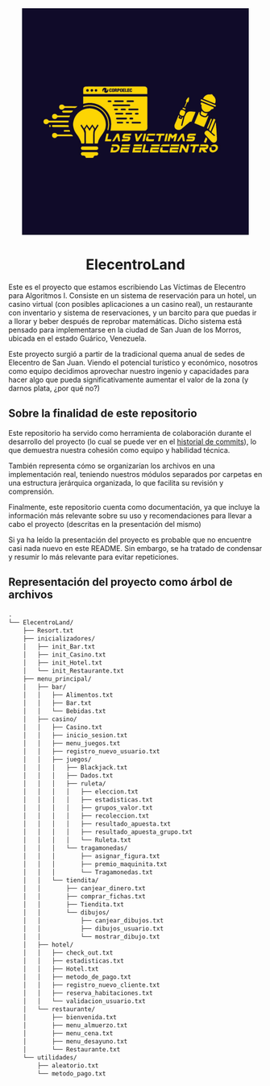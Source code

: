 <div align="center">
  <img src="./images/logo.jpg" width = 450>
  <h1>ElecentroLand</h1>
</div>

Este es el proyecto que estamos escribiendo Las Víctimas de Elecentro para Algoritmos I. Consiste en un sistema de reservación para un hotel, un casino virtual (con posibles aplicaciones a un casino real), un restaurante con inventario y sistema de reservaciones, y un barcito para que puedas ir a llorar y beber después de reprobar matemáticas. Dicho sistema está pensado para implementarse en la ciudad de San Juan de los Morros, ubicada en el estado Guárico, Venezuela.

Este proyecto surgió a partir de la tradicional quema anual de sedes de Elecentro de San Juan. Viendo el potencial turístico y económico, nosotros como equipo decidimos aprovechar nuestro ingenio y capacidades para hacer algo que pueda significativamente aumentar el valor de la zona (y darnos plata, ¿por qué no?)

## Sobre la finalidad de este repositorio

Este repositorio ha servido como herramienta de colaboración durante el desarrollo del proyecto (lo cual se puede ver en el [historial de commits](https://github.com/RicJDev/ElecentroLand/commits/master/)), lo que demuestra nuestra cohesión como equipo y habilidad técnica.

También representa cómo se organizarían los archivos en una implementación real, teniendo nuestros módulos separados por carpetas en una estructura jerárquica organizada, lo que facilita su revisión y comprensión.

Finalmente, este repositorio cuenta como documentación, ya que incluye la información más relevante sobre su uso y recomendaciones para llevar a cabo el proyecto (descritas en la presentación del mismo)

Si ya ha leído la presentación del proyecto es probable que no encuentre casi nada nuevo en este README. Sin embargo, se ha tratado de condensar y resumir lo más relevante para evitar repeticiones.

## Representación del proyecto como árbol de archivos

```
.
└── ElecentroLand/
    ├── Resort.txt
    ├── inicializadores/
    │   ├── init_Bar.txt
    │   ├── init_Casino.txt
    │   ├── init_Hotel.txt
    │   └── init_Restaurante.txt
    ├── menu_principal/
    │   ├── bar/
    │   │   ├── Alimentos.txt
    │   │   ├── Bar.txt
    │   │   └── Bebidas.txt
    │   ├── casino/
    │   │   ├── Casino.txt
    │   │   ├── inicio_sesion.txt
    │   │   ├── menu_juegos.txt
    │   │   ├── registro_nuevo_usuario.txt
    │   │   ├── juegos/
    │   │   │   ├── Blackjack.txt
    │   │   │   ├── Dados.txt
    │   │   │   ├── ruleta/
    │   │   │   │   ├── eleccion.txt
    │   │   │   │   ├── estadisticas.txt
    │   │   │   │   ├── grupos_valor.txt
    │   │   │   │   ├── recoleccion.txt
    │   │   │   │   ├── resultado_apuesta.txt
    │   │   │   │   ├── resultado_apuesta_grupo.txt
    │   │   │   │   └── Ruleta.txt
    │   │   │   └── tragamonedas/
    │   │   │       ├── asignar_figura.txt
    │   │   │       ├── premio_maquinita.txt
    │   │   │       └── Tragamonedas.txt
    │   │   └── tiendita/
    │   │       ├── canjear_dinero.txt
    │   │       ├── comprar_fichas.txt
    │   │       ├── Tiendita.txt
    │   │       └── dibujos/
    │   │           ├── canjear_dibujos.txt
    │   │           ├── dibujos_usuario.txt
    │   │           └── mostrar_dibujo.txt
    │   ├── hotel/
    │   │   ├── check_out.txt
    │   │   ├── estadisticas.txt
    │   │   ├── Hotel.txt
    │   │   ├── metodo_de_pago.txt
    │   │   ├── registro_nuevo_cliente.txt
    │   │   ├── reserva_habitaciones.txt
    │   │   └── validacion_usuario.txt
    │   └── restaurante/
    │       ├── bienvenida.txt
    │       ├── menu_almuerzo.txt
    │       ├── menu_cena.txt
    │       ├── menu_desayuno.txt
    │       └── Restaurante.txt
    └── utilidades/
        ├── aleatorio.txt
        └── metodo_pago.txt
```
